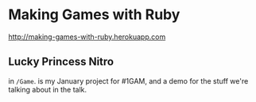 # Making Games with Ruby

http://making-games-with-ruby.herokuapp.com

## Lucky Princess Nitro

in `/Game`. is my January project for #1GAM, and a demo for the stuff we're talking about in the talk.
